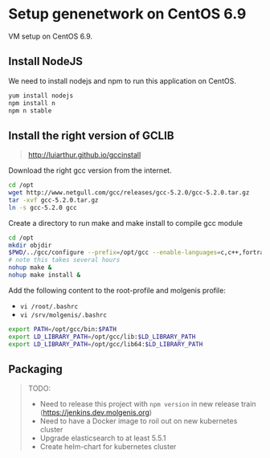 # Setup genenetwork on CentOS 6.9
VM setup on CentOS 6.9.

## Install NodeJS
We need to install nodejs and npm to run this application on CentOS.

```bash
yum install nodejs
npm install n
npm n stable
```

## Install the right version of GCLIB
> http://luiarthur.github.io/gccinstall

Download the right gcc version from the internet.

```bash
cd /opt
wget http://www.netgull.com/gcc/releases/gcc-5.2.0/gcc-5.2.0.tar.gz
tar -xvf gcc-5.2.0.tar.gz
ln -s gcc-5.2.0 gcc
```

Create a directory to run make and make install to compile gcc module

```bash
cd /opt
mkdir objdir
$PWD/../gcc/configure --prefix=/opt/gcc --enable-languages=c,c++,fortran,go --disable-multilib
# note this takes several hours
nohup make &
nohup make install &
```

Add the following content to the root-profile and molgenis profile:
- ```vi /root/.bashrc```
- ```vi /srv/molgenis/.bashrc```

```bash
export PATH=/opt/gcc/bin:$PATH
export LD_LIBRARY_PATH=/opt/gcc/lib:$LD_LIBRARY_PATH
export LD_LIBRARY_PATH=/opt/gcc/lib64:$LD_LIBRARY_PATH
```

## Packaging
> TODO:
>
>- Need to release this project with ```npm version``` in new release train (https://jenkins.dev.molgenis.org)
>- Need to have a Docker image to roil out on new kubernetes cluster
>- Upgrade elasticsearch to at least 5.5.1
>- Create helm-chart for kubernetes cluster 
